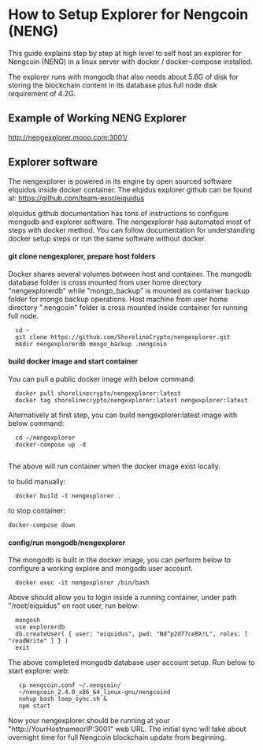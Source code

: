 # How to Setup Explorer for Nengcoin (NENG) 

This guide explains step by step at high level to self host an explorer for Nengcoin (NENG) in a linux server with docker / docker-compose installed.

The explorer runs with mongodb that also needs about 5.6G of disk for storing the blockchain content in its database plus full node disk requirement of 4.2G. 

## Example of Working NENG Explorer

http://nengexplorer.mooo.com:3001/

## Explorer software

The nengexplorer is powered in its engine by open sourced software eIquidus inside docker container. The eIqidus explorer github can be found at:
https://github.com/team-exor/eiquidus

eIquidus github documentation has tons of instructions to configure mongodb and explorer software. The nengexplorer has automated most of steps with docker method.
You can follow documentation for understanding docker setup steps or run the same software without docker. 

#### git clone nengexplorer, prepare host folders

Docker shares several volumes between host and container. The mongodb database folder is cross mounted from user home directory "nengexplorerdb" while "mongo_backup"
is mounted as container backup folder for mongo backup operations. Host machine from user home directory ".nengcoin" folder is cross mounted inside container for running full node. 

```
  cd ~
  git clone https://github.com/ShorelineCrypto/nengexplorer.git
  mkdir nengexplorerdb mongo_backup .nengcoin

```

#### build docker image and start container

You can pull a public docker image with below command:

```
  docker pull shorelinecrypto/nengexplorer:latest
  docker tag shorelinecrypto/nengexplorer:latest nengexplorer:latest
```

Alternatively at first step, you can build nengexplorer:latest image with below command:

```
  cd ~/nengexplorer
  docker-compose up -d
  
```

The above will run container when the docker image exist locally. 

to build manually:

```
  docker build -t nengexplorer .
```

to stop container:
```
docker-compose down
```

#### config/run mongodb/nengexplorer

The mongodb is built in the docker image, you can perform below to configure a working explore and mongodb user account.

```
  docker exec -it nengexplorer /bin/bash
```

Above should allow you to login inside a running container, under path "/root/eiquidus" on root user, run below:
```
  mongosh
  use explorerdb
  db.createUser( { user: "eiquidus", pwd: "Nd^p2d77ceBX!L", roles: [ "readWrite" ] } )
  exit
```

The above completed mongodb database user account setup. Run below to start explorer web:

```
   cp nengcoin.conf ~/.nengcoin/
   ~/nengcoin_2.4.0_x86_64_linux-gnu/nengcoind
   nohup bash loop_sync.sh &
   npm start
```

Now your nengexplorer should be running at your "http://YourHostnameorIP:3001" web URL.
The initial sync will take about overnight time for full Nengcoin blockchain update from beginning. 

